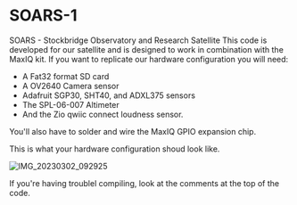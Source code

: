 # SOARS-1
SOARS - Stockbridge Observatory and Research Satellite
This code is developed for our satellite and is designed to work in combination with the MaxIQ kit. 
If you want to replicate our hardware configuration you will need:

- A Fat32 format SD card
- A OV2640 Camera sensor
- Adafruit SGP30, SHT40, and ADXL375 sensors
- The SPL-06-007 Altimeter
- And the Zio qwiic connect loudness sensor.

You'll also have to solder and wire the MaxIQ GPIO expansion chip.

This is what your hardware configuration shoud look like.

![IMG_20230302_092925](https://user-images.githubusercontent.com/22381811/222457183-e0a7a618-b7f8-472b-bdaa-a23c321e0c21.jpg)

If you're having troublel compiling, look at the comments at the top of the code.
